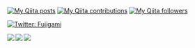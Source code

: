 [![My Qiita posts](https://qiita-badge.apiapi.app/s/Fujigami/posts.svg)](http://qiita.com/Fujigami) [![My Qiita contributions](https://qiita-badge.apiapi.app/s/Fujigami/contributions.svg)](http://qiita.com/Fujigami) [![My Qiita followers](https://qiita-badge.apiapi.app/s/Fujigami/followers.svg)](http://qiita.com/Fujigami)

<p>
  <a href="https://twitter.com/Fujigami" target="_blank">
    <img alt="Twitter: Fujigami" src="https://img.shields.io/twitter/follow/Fujigami.svg?style=social" />
  </a>
</p>

<a href="https://github.com/anuraghazra/github-readme-stats">
  <img align="left" src="https://github-readme-stats.vercel.app/api?username=Fujigami&show_icons=true&theme=cobalt" />
</a>
<a href="https://github.com/anuraghazra/github-readme-stats">
  <img align="left" src="https://github-readme-stats.vercel.app/api/top-langs/?username=Fujigami&theme=cobalt" />
</a>

<a href="https://github.com/Fujigami" target="_blank">
  <img src="https://grass-graph.moshimo.works/images/Fujigami.png?rotate=0">
</a>
